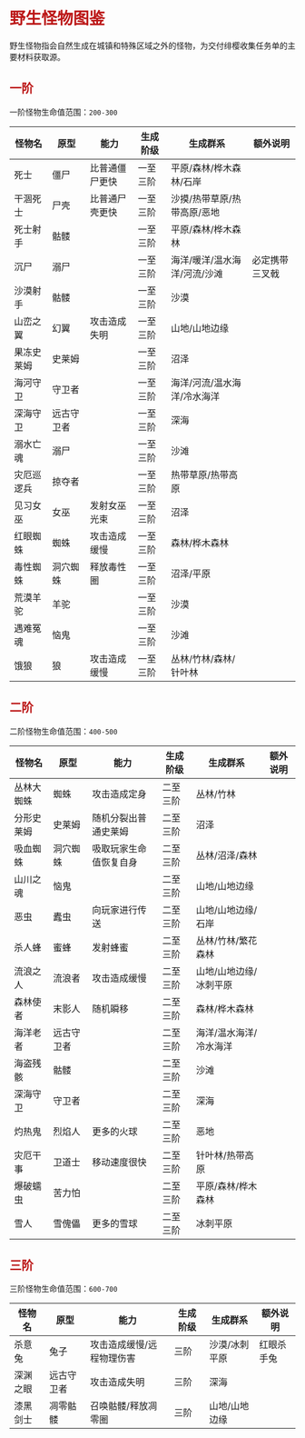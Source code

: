 # <span style="color: #bc1717;">野生怪物图鉴</span>

野生怪物指会自然生成在城镇和特殊区域之外的怪物，为交付绯樱收集任务单的主要材料获取源。

## <span style="color: #bc1717;">一阶</span>

一阶怪物生命值范围：`200-300`

| 怪物名 | 原型 | 能力 | 生成阶级 | 生成群系 | 额外说明 |
| - | - | - | - | - | - |
| 死士 | 僵尸 | 比普通僵尸更快 | 一至三阶 | 平原/森林/桦木森林/石岸 | |
| 干涸死士 | 尸壳 | 比普通尸壳更快 | 一至三阶 | 沙摸/热带草原/热带高原/恶地 | |
| 死士射手 | 骷髅 | | 一至三阶 | 平原/森林/桦木森林 | |
| 沉尸 | 溺尸 | | 一至三阶 | 海洋/暖洋/温水海洋/河流/沙滩 | 必定携带三叉戟 |
| 沙漠射手 | 骷髅 | | 一至三阶 | 沙漠 | |
| 山峦之翼 | 幻翼 | 攻击造成失明 | 一至三阶 | 山地/山地边缘 | |
| 果冻史莱姆 | 史莱姆 | | 一至三阶 | 沼泽 | |
| 海河守卫 | 守卫者 | | 一至三阶 | 海洋/河流/温水海洋/冷水海洋 | |
| 深海守卫 | 远古守卫者 | | 一至三阶 | 深海 | |
| 溺水亡魂 | 溺尸 | | 一至三阶 | 沙滩 | |
| 灾厄巡逻兵 | 掠夺者 | | 一至三阶 | 热带草原/热带高原 | |
| 见习女巫 | 女巫 | 发射女巫光束 | 一至三阶 | 沼泽 | |
| 红眼蜘蛛 | 蜘蛛 | 攻击造成缓慢 | 一至三阶 | 森林/桦木森林 | |
| 毒性蜘蛛 | 洞穴蜘蛛 | 释放毒性圈 | 一至三阶 | 沼泽/平原 | |
| 荒漠羊驼 | 羊驼 | | 一至三阶 | 沙漠 | |
| 遇难冤魂 | 恼鬼 | | 一至三阶 | 沙滩 | |
| 饿狼 | 狼 | 攻击造成缓慢 | 一至三阶 | 丛林/竹林/森林/针叶林 | |

## <span style="color: #bc1717;">二阶</span>

二阶怪物生命值范围：`400-500`

| 怪物名 | 原型 | 能力 | 生成阶级 | 生成群系 | 额外说明 |
| - | - | - | - | - | - |
| 丛林大蜘蛛 | 蜘蛛 | 攻击造成定身 | 二至三阶 | 丛林/竹林 | |
| 分形史莱姆 | 史莱姆 | 随机分裂出普通史莱姆 | 二至三阶 | 沼泽 | |
| 吸血蜘蛛 | 洞穴蜘蛛 | 吸取玩家生命值恢复自身 | 二至三阶 | 丛林/沼泽/森林 | |
| 山川之魂 | 恼鬼 |  | 二至三阶 | 山地/山地边缘 | |
| 恶虫 | 蠹虫 | 向玩家进行传送 | 二至三阶 | 山地/山地边缘/石岸 | |
| 杀人蜂 | 蜜蜂 | 发射蜂蜜 | 二至三阶| 丛林/竹林/繁花森林 |
| 流浪之人 | 流浪者 | 攻击造成缓慢 | 二至三阶 | 山地/山地边缘/冰刺平原 | |
| 森林使者 | 末影人 | 随机瞬移 | 二至三阶 | 森林/桦木森林 | |
| 海洋老者 | 远古守卫者 | | 二至三阶 | 海洋/温水海洋/冷水海洋 | |
| 海盗残骸 | 骷髅 | | 二至三阶 | 沙滩 | |
| 深海守卫 | 守卫者 | | 二至三阶 | 深海 | |
| 灼热鬼 | 烈焰人 | 更多的火球 | 二至三阶 | 恶地 | |
| 灾厄干事 | 卫道士 | 移动速度很快 | 二至三阶 | 针叶林/热带高原 | |
| 爆破蠕虫 | 苦力怕 | | 二至三阶 | 平原/森林/桦木森林 | |
| 雪人 | 雪傀儡 | 更多的雪球 | 二至三阶 | 冰刺平原 | |

## <span style="color: #bc1717;">三阶</span>

三阶怪物生命值范围：`600-700`

| 怪物名 | 原型 | 能力 | 生成阶级 | 生成群系 | 额外说明 |
| - | - | - | - | - | - |
| 杀意兔 | 兔子 | 攻击造成缓慢/远程物理伤害 | 三阶 | 沙漠/冰刺平原 | 红眼杀手兔 |
| 深渊之眼 | 远古守卫者 | 攻击造成失明 | 三阶 | 深海 | |
| 漆黑剑士 | 凋零骷髅 | 召唤骷髅/释放凋零圈 | 三阶 | 山地/山地边缘 | |